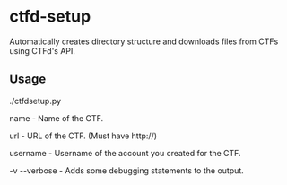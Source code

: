 # ctfd-setup
Automatically creates directory structure and downloads files from CTFs using CTFd's API.

## Usage
./ctfdsetup.py <name> <url of ctf> <username>

name - Name of the CTF.

url - URL of the CTF. (Must have http://)

username - Username of the account you created for the CTF.

-v --verbose - Adds some debugging statements to the output. 
